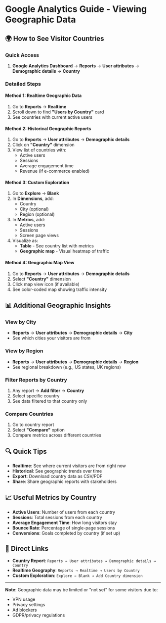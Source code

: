 # Google Analytics Guide - Viewing Geographic Data

## 🌍 How to See Visitor Countries

### Quick Access
1. **Google Analytics Dashboard** → **Reports** → **User attributes** → **Demographic details** → **Country**

### Detailed Steps

#### Method 1: Realtime Geographic Data
1. Go to **Reports** → **Realtime**
2. Scroll down to find **"Users by Country"** card
3. See countries with current active users

#### Method 2: Historical Geographic Reports
1. Go to **Reports** → **User attributes** → **Demographic details**
2. Click on **"Country"** dimension
3. View list of countries with:
   - Active users
   - Sessions
   - Average engagement time
   - Revenue (if e-commerce enabled)

#### Method 3: Custom Exploration
1. Go to **Explore** → **Blank**
2. In **Dimensions**, add:
   - Country
   - City (optional)
   - Region (optional)
3. In **Metrics**, add:
   - Active users
   - Sessions
   - Screen page views
4. Visualize as:
   - **Table** - See country list with metrics
   - **Geographic map** - Visual heatmap of traffic

#### Method 4: Geographic Map View
1. Go to **Reports** → **User attributes** → **Demographic details**
2. Select **"Country"** dimension
3. Click map view icon (if available)
4. See color-coded map showing traffic intensity

## 📊 Additional Geographic Insights

### View by City
- **Reports** → **User attributes** → **Demographic details** → **City**
- See which cities your visitors are from

### View by Region
- **Reports** → **User attributes** → **Demographic details** → **Region**
- See regional breakdown (e.g., US states, UK regions)

### Filter Reports by Country
1. Any report → **Add filter** → **Country**
2. Select specific country
3. See data filtered to that country only

### Compare Countries
1. Go to country report
2. Select **"Compare"** option
3. Compare metrics across different countries

## 🔍 Quick Tips

- **Realtime**: See where current visitors are from right now
- **Historical**: See geographic trends over time
- **Export**: Download country data as CSV/PDF
- **Share**: Share geographic reports with stakeholders

## 📈 Useful Metrics by Country

- **Active Users**: Number of users from each country
- **Sessions**: Total sessions from each country
- **Average Engagement Time**: How long visitors stay
- **Bounce Rate**: Percentage of single-page sessions
- **Conversions**: Goals completed by country (if set up)

## 🔗 Direct Links

- **Country Report**: `Reports → User attributes → Demographic details → Country`
- **Realtime Geography**: `Reports → Realtime → Users by Country`
- **Custom Exploration**: `Explore → Blank → Add Country dimension`

---

**Note**: Geographic data may be limited or "not set" for some visitors due to:
- VPN usage
- Privacy settings
- Ad blockers
- GDPR/privacy regulations

